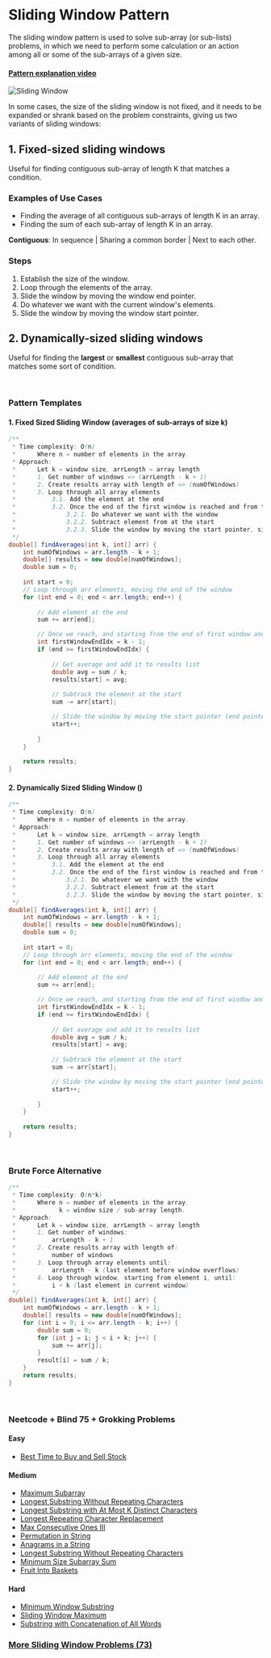 # Sliding Window Pattern
The sliding window pattern is used to solve sub-array (or sub-lists) problems, in which we need to perform some calculation
or an action among all or some of the sub-arrays of a given size.

#### [Pattern explanation video](https://www.youtube.com/watch?v=GcW4mgmgSbw)

![Sliding Window](resources/SlidingWindow_01.png "Sliding Window")

In some cases, the size of the sliding window is not fixed, and it needs to be expanded or shrank based on the problem
constraints, giving us two variants of sliding windows:
## 1. Fixed-sized sliding windows 
Useful for finding contiguous sub-array of length K that matches a condition.

### Examples of Use Cases
- Finding the average of all contiguous sub-arrays of length K in an array.
- Finding the sum of each sub-array of length K in an array.

**Contiguous**: In sequence | Sharing a common border | Next to each other.

### Steps
1. Establish the size of the window.
2. Loop through the elements of the array.
3. Slide the window by moving the window end pointer.
4. Do whatever we want with the current window's elements.
5. Slide the window by moving the window start pointer.

## 2. Dynamically-sized sliding windows 
Useful for finding the **largest** or **smallest** contiguous sub-array that matches some sort of condition.

<br>

### Pattern Templates
#### 1. Fixed Sized Sliding Window (averages of sub-arrays of size k)
```java
/**
 * Time complexity: O(n)
 *      Where n = number of elements in the array.
 * Approach:
 *      Let k = window size, arrLength = array length 
 *      1. Get number of windows => (arrLength - k + 1)
 *      2. Create results array with length of => (numOfWindows)
 *      3. Loop through all array elements
 *          3.1. Add the element at the end
 *          3.2. Once the end of the first window is reached and from that point and on => (i >= k - 1):
 *              3.2.1. Do whatever we want with the window
 *              3.2.2. Subtract element from at the start
 *              3.2.3. Slide the window by moving the start pointer, since end pointer is already moved via loop              
 */
double[] findAverages(int k, int[] arr) {
    int numOfWindows = arr.length - k + 1;
    double[] results = new double[numOfWindows];
    double sum = 0;
    
    int start = 0;
    // Loop through arr elements, moving the end of the window
    for (int end = 0; end < arr.length; end++) {
        
        // Add element at the end
        sum += arr[end];

        // Once we reach, and starting from the end of first window and along (that's when window starts sliding)
        int firstWindowEndIdx = k - 1;
        if (end >= firstWindowEndIdx) {
            
            // Get average and add it to results list
            double avg = sum / k;
            results[start] = avg;
            
            // Subtrack the element at the start
            sum -= arr[start];

            // Slide the window by moving the start pointer (end pointer moved via loop)
            start++;
            
        }
    }
    
    return results;
}
```

#### 2. Dynamically Sized Sliding Window ()
```java
/**
 * Time complexity: O(n)
 *      Where n = number of elements in the array.
 * Approach:
 *      Let k = window size, arrLength = array length 
 *      1. Get number of windows => (arrLength - k + 1)
 *      2. Create results array with length of => (numOfWindows)
 *      3. Loop through all array elements
 *          3.1. Add the element at the end
 *          3.2. Once the end of the first window is reached and from that point and on => (i >= k - 1):
 *              3.2.1. Do whatever we want with the window
 *              3.2.2. Subtract element from at the start
 *              3.2.3. Slide the window by moving the start pointer, since end pointer is already moved via loop              
 */
double[] findAverages(int k, int[] arr) {
    int numOfWindows = arr.length - k + 1;
    double[] results = new double[numOfWindows];
    double sum = 0;
    
    int start = 0;
    // Loop through arr elements, moving the end of the window
    for (int end = 0; end < arr.length; end++) {
        
        // Add element at the end
        sum += arr[end];

        // Once we reach, and starting from the end of first window and along (that's when window starts sliding)
        int firstWindowEndIdx = k - 1;
        if (end >= firstWindowEndIdx) {
            
            // Get average and add it to results list
            double avg = sum / k;
            results[start] = avg;
            
            // Subtrack the element at the start
            sum -= arr[start];

            // Slide the window by moving the start pointer (end pointer moved via loop)
            start++;
            
        }
    }
    
    return results;
}
```


<br>

### Brute Force Alternative
```java
/**
 * Time complexity: O(n*k)
 *      Where n = number of elements in the array.
 *            k = window size / sub-array length.
 * Approach:
 *      Let k = window size, arrLength = array length 
 *      1. Get number of windows:
 *          arrLength - k + 1
 *      2. Create results array with length of:
 *          number of windows
 *      3. Loop through array elements until:
 *          arrLength - k (last element before window overflows)
 *      4. Loop through window, starting from element i, until:
 *          i + k (last element in current window)
 */
double[] findAverages(int k, int[] arr) {
    int numOfWindows = arr.length - k + 1;
    double[] results = new double[numOfWindows];
    for (int i = 0; i <= arr.length - k; i++) {
        double sum = 0;
        for (int j = i; j < i + k; j++) {
            sum += arr[j];
        }
        result[i] = sum / k;
    }
    return results;
}
```

<br>

### Neetcode + Blind 75 + Grokking Problems
#### Easy
- [Best Time to Buy and Sell Stock](https://leetcode.com/problems/best-time-to-buy-and-sell-stock/)

#### Medium
- [Maximum Subarray](https://leetcode.com/problems/maximum-subarray/)
- [Longest Substring Without Repeating Characters](https://leetcode.com/problems/longest-substring-without-repeating-characters/)
- [Longest Substring with At Most K Distinct Characters](https://leetcode.com/problems/longest-substring-with-at-most-k-distinct-characters/)
- [Longest Repeating Character Replacement](https://leetcode.com/problems/longest-repeating-character-replacement/)
- [Max Consecutive Ones III](https://leetcode.com/problems/max-consecutive-ones-iii/) 
- [Permutation in String](https://leetcode.com/problems/permutation-in-string/)
- [Anagrams in a String](https://leetcode.com/problems/find-all-anagrams-in-a-string/)
- [Longest Substring Without Repeating Characters](https://leetcode.com/problems/longest-substring-without-repeating-characters/)
- [Minimum Size Subarray Sum](https://leetcode.com/problems/minimum-size-subarray-sum/)
- [Fruit Into Baskets](https://leetcode.com/problems/fruit-into-baskets/)

#### Hard
- [Minimum Window Substring](https://leetcode.com/problems/minimum-window-substring/)
- [Sliding Window Maximum](https://leetcode.com/problems/sliding-window-maximum/)
- [Substring with Concatenation of All Words](https://leetcode.com/problems/substring-with-concatenation-of-all-words/)

### [More Sliding Window Problems (73)](https://leetcode.com/tag/sliding-window/)
